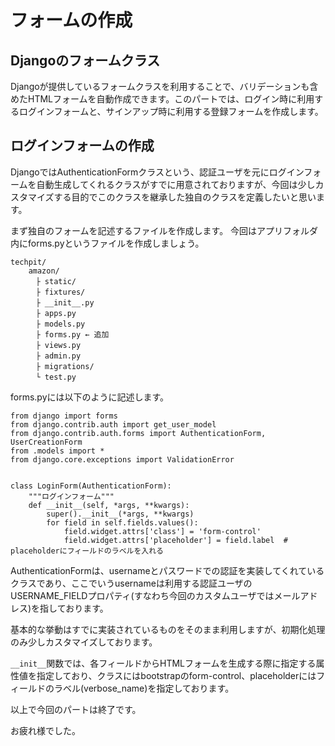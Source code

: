 # フォームの作成

## Djangoのフォームクラス
Djangoが提供しているフォームクラスを利用することで、バリデーションも含めたHTMLフォームを自動作成できます。このパートでは、ログイン時に利用するログインフォームと、サインアップ時に利用する登録フォームを作成します。

## ログインフォームの作成
DjangoではAuthenticationFormクラスという、認証ユーザを元にログインフォームを自動生成してくれるクラスがすでに用意されておりますが、今回は少しカスタマイズする目的でこのクラスを継承した独自のクラスを定義したいと思います。

まず独自のフォームを記述するファイルを作成します。
今回はアプリフォルダ内にforms.pyというファイルを作成しましょう。

```
techpit/
    amazon/
    　├ static/
    　├ fixtures/
    　├ __init__.py
    　├ apps.py
    　├ models.py
    　├ forms.py ← 追加
    　├ views.py　
    　├ admin.py
    　├ migrations/
    　└ test.py
```

forms.pyには以下のように記述します。
```
from django import forms
from django.contrib.auth import get_user_model
from django.contrib.auth.forms import AuthenticationForm, UserCreationForm
from .models import *
from django.core.exceptions import ValidationError


class LoginForm(AuthenticationForm):
    """ログインフォーム"""
    def __init__(self, *args, **kwargs):
        super().__init__(*args, **kwargs)
        for field in self.fields.values():
            field.widget.attrs['class'] = 'form-control'
            field.widget.attrs['placeholder'] = field.label  # placeholderにフィールドのラベルを入れる

```

AuthenticationFormは、usernameとパスワードでの認証を実装してくれているクラスであり、ここでいうusernameは利用する認証ユーザのUSERNAME_FIELDプロパティ(すなわち今回のカスタムユーザではメールアドレス)を指しております。

基本的な挙動はすでに実装されているものをそのまま利用しますが、初期化処理のみ少しカスタマイズしております。

`__init__`関数では、各フィールドからHTMLフォームを生成する際に指定する属性値を指定しており、クラスにはbootstrapのform-control、placeholderにはフィールドのラベル(verbose_name)を指定しております。

以上で今回のパートは終了です。

お疲れ様でした。
